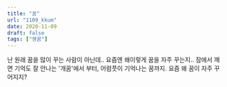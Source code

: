 ```yaml
---
title: "꿈"
url: "1109_kkum"
date: 2020-11-09
draft: false
tags: ["웬꿈"]
---
```

난 원래 꿈을 많이 꾸는 사람이 아닌데.. 요즘엔 왜이렇게 꿈을 자주 꾸는지..
잠에서 깨면 기억도 잘 안나는 '개꿈'에서 부터, 어렴풋이 기억나는 꿈까지.
요즘 왜 꿈이 자주 꾸어지지?
